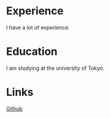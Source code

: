 # Experience
I have a lot of experience.
# Education
I am studying at the university of Tokyo.

# Links
[Github](https://github.com)